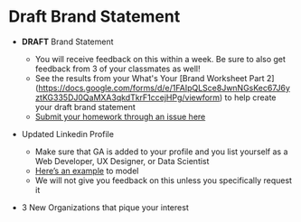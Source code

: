 # Draft Brand Statement 

- **DRAFT** Brand Statement
  - You will receive feedback on this within a week. Be sure to also get feedback from 3 of your classmates as well! 
  - See the results from your What's Your [Brand Worksheet Part 2] (https://docs.google.com/forms/d/e/1FAIpQLSce8JwnNGsKec67J6yztKG335DJ0QaMXA3qkdTkrF1ccejHPg/viewform) to help create your draft brand statement
  - [Submit your homework through an issue here](https://github.com/ga-dc-outcomes/draft-brand-statement) 

- Updated Linkedin Profile 
  - Make sure that GA is added to your profile and you list yourself as a Web Developer, UX Designer, or Data Scientist 
  - [Here’s an example](https://www.linkedin.com/in/christinemovius) to model
  - We will not give you feedback on this unless you specifically request it

- 3 New Organizations that pique  your interest 
